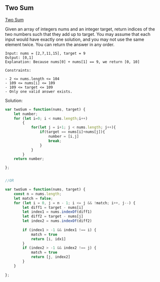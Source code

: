 ## Two Sum
[ Two Sum ](https://leetcode.com/problems/two-sum/)

Given an array of integers nums and an integer target, return indices of the two numbers such that they add up to target.
You may assume that each input would have exactly one solution, and you may not use the same element twice.
You can return the answer in any order.

```
Input: nums = [2,7,11,15], target = 9
Output: [0,1]
Explanation: Because nums[0] + nums[1] == 9, we return [0, 10]

Constraints:

- 2 <= nums.length <= 104
- 109 <= nums[i] <= 109
- 109 <= target <= 109
- Only one valid answer exists.
```

Solution:
```js
var twoSum = function(nums, target) {
    let number;
    for (let i=0; i < nums.length;i++)
        {
            for(let j = i+1; j < nums.length; j++){
                if(target == nums[i]+nums[j]){
                    number = [i,j]
                    break;
                }
            }
        }
    return number;

};


//OR

var twoSum = function(nums, target) {
    const n = nums.length;
    let match = false;
    for (let i = 0, j = n - 1; i <= j && !match; i++, j--) {
        let diff1 = target - nums[i]
        let index1 = nums.indexOf(diff1)
        let diff2 = target - nums[j]
        let index2 = nums.indexOf(diff2)
        
        if (index1 > -1 && index1 !== i) {
            match = true
            return [i, idx1]
        }
        if (index2 > -1 && index2 !== j) {
            match = true
            return [j, index2]
        }
    }
    
};

```